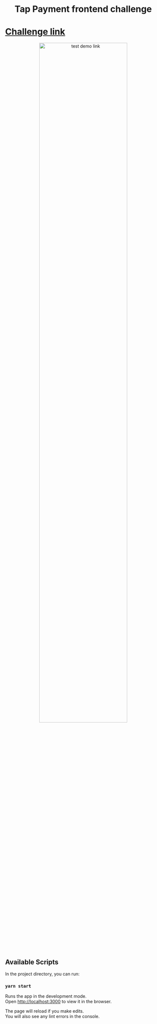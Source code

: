 <h1 align="center">Tap Payment frontend challenge</h1>

# [Challenge link](https://github.com/Tap-Payments/frontend-challenge)

<a href="https://www.youtube.com/watch?v=9s_TDOMO0Gs" title="Demo link">
  <p align="center">
    <img width="75%" src="https://img.youtube.com/vi/9s_TDOMO0Gs/maxresdefault.jpg" alt="test demo link"/>
  </p>
</a>



## Available Scripts

In the project directory, you can run:

### `yarn start`

Runs the app in the development mode.<br />
Open [http://localhost:3000](http://localhost:3000) to view it in the browser.

The page will reload if you make edits.<br />
You will also see any lint errors in the console.

